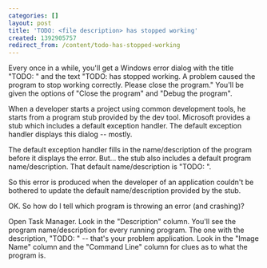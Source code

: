 ```yaml
---
categories: []
layout: post
title: 'TODO: <file description> has stopped working'
created: 1392905757
redirect_from: /content/todo-has-stopped-working
---
```

Every once in a while, you'll get a Windows error dialog with the title "TODO: <file description>" and the text "TODO: <File description> has stopped working.  A problem caused the program to stop working correctly.  Please close the program."  You'll be given the options of "Close the program" and "Debug the program".

When a developer starts a project using common development tools, he starts from a program stub provided by the dev tool.  Microsoft provides a stub which includes a default exception handler.  The default exception handler displays this dialog -- mostly.

The default exception handler fills in the name/description of the program before it displays the error.  But... the stub also includes a default program name/description.   That default name/description is "TODO: <File description>".

So this error is produced when the developer of an application couldn't be bothered to update the default name/description provided by the stub.

OK.  So how do I tell which program is throwing an error (and crashing)?

Open Task Manager.  Look in the "Description" column.  You'll see the program name/description for every running program.  The one with the description, "TODO: <file description>" -- that's your problem application.  Look in the "Image Name" column and the "Command Line" column for clues as to what the program is.

